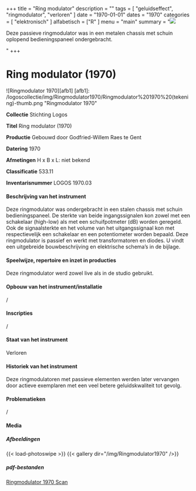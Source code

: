 ﻿+++
title = "Ring modulator"
description = ""
tags = [
    "geluidseffect",
"ringmodulator",
"verloren"
]
date = "1970-01-01"
dates = "1970"
categories = [ "elektronisch"
]
alfabetisch = ["R"
]
menu = "main"
summary = "<a href='/logoscollectie/1970/ringmodulator1970'><img src='/logoscollectie/img/Ringmodulator1970/Ringmodulator%201970%20(tekening)-thumb.png'></a><p>Deze passieve ringmodulator was in een metalen chassis met schuin oplopend bedieningspaneel ondergebracht.</p>"
+++

# Ring modulator (1970)
![Ringmodulator 1970][afb1]
[afb1]: /logoscollectie/img/Ringmodulator1970/Ringmodulator%201970%20(tekening)-thumb.png "Ringmodulator 1970"

**Collectie**
Stichting Logos

**Titel**
Ring modulator (1970)

**Productie**
Gebouwd door Godfried-Willem Raes te Gent

**Datering**
1970

**Afmetingen**
H x B x L: niet bekend

**Classificatie**
533.11

**Inventarisnummer**
LOGOS 1970.03

#### Beschrijving van het instrument
Deze ringmodulator was ondergebracht in een stalen chassis met schuin bedieningspaneel. De sterkte van beide ingangssignalen kon zowel met een schakelaar (high-low) als met een schuifpotmeter (dB) worden geregeld. Ook de signaalsterkte en het volume van het uitgangssignaal kon met respectievelijk een schakelaar en een potentiometer worden bepaald. Deze ringmodulator is passief en werkt met transformatoren en diodes. U vindt een uitgebreide bouwbeschrijving en elektrische schema’s in de bijlage.

#### Speelwijze, repertoire en inzet in producties
Deze ringmodulator werd zowel live als in de studio gebruikt.

#### Opbouw van het instrument/installatie
/

#### Inscripties
/

#### Staat van het instrument
Verloren

#### Historiek van het instrument
Deze ringmodulatoren met passieve elementen werden later vervangen door actieve exemplaren met een veel betere geluidskwaliteit tot gevolg.

#### Problematieken
/

#### Media
##### Afbeeldingen
{{< load-photoswipe >}}
{{< gallery dir="/img/Ringmodulator1970" />}}

##### pdf-bestanden
[Ringmodulator 1970 Scan](/logoscollectie/pdf/Ringmodulator1970/Ringmodulator%201970%20scan.pdf)